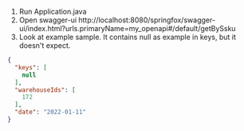1. Run Application.java
2. Open swagger-ui http://localhost:8080/springfox/swagger-ui/index.html?urls.primaryName=my_openapi#/default/getBySsku
3. Look at example sample. It contains null as example in keys, but it doesn't expect.
```json
{
  "keys": [
    null
  ],
  "warehouseIds": [
    172
  ],
  "date": "2022-01-11"
}
```
